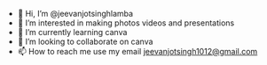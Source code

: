 - 👋 Hi, I’m @jeevanjotsinghlamba
- 👀 I’m interested in making photos videos and presentations
- 🌱 I’m currently learning canva
- 💞️ I’m looking to collaborate on canva
- 📫 How to reach me use my email jeevanjotsingh1012@gmail.com

<!---
jeevanjotsinghlamba/jeevanjotsinghlamba is a ✨ special ✨ repository because its `README.md` (this file) appears on your GitHub profile.
You can click the Preview link to take a look at your changes.
--->
